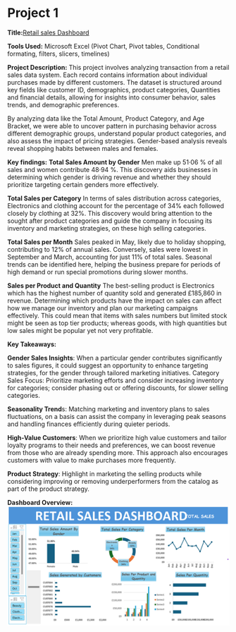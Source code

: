 # Project 1

 **Title:**[Retail sales Dashboard](https://github.com/myvic70/myvic70.github.io/blob/main/Retail%20Sales.xlsx)
 
 **Tools Used:** Microsoft Excel (Pivot Chart, Pivot tables, Conditional formating, filters, slicers, timelines)

**Project Description:**
This project involves analyzing transaction from a retail sales data system. Each record contains information about individual purchases made by different customers. The dataset is structured around key fields like customer ID, demographics, product categories, Quantities and financial details, allowing for insights into consumer behavior, sales trends, and demographic preferences.

By analyzing data like the Total Amount, Product Category, and Age Bracket, we were able to uncover pattern in purchasing behavior across different demographic groups, understand popular product categories, and also assess the impact of pricing strategies. Gender-based analysis reveals reveal shopping habits between males and females.

 **Key findings:**
**Total Sales Amount by Gender**
Men make up 51·06 % of all sales and women contribute 48·94 %. This discovery aids businesses in determining which gender is driving revenue and whether they should prioritize targeting certain genders more effectively. 

**Total Sales per Category**
In terms of sales distribution across categories, Electronics and clothing account for the percentage of 34% each followed closely by clothing at 32%.
This discovery would bring attention to the sought after product categories and guide the company in focusing its inventory and marketing strategies, on these high selling categories. 

**Total Sales per Month**
Sales peaked in May, likely due to holiday shopping, contributing to 12% of annual sales. Conversely, sales were lowest in September and March, accounting for just 11% of total sales.
Seasonal trends can be identified here, helping the business prepare for periods of high demand or run special promotions during slower months.

**Sales per Product and Quantity**
The best-selling product is Electronics which has the highest number of quantity sold and generated £185,860 in revenue. 
Determining which products have the impact on sales can affect how we manage our inventory and plan our marketing campaigns effectively. This could mean that items with sales numbers but limited stock might be seen as top tier products; whereas goods, with high quantities but low sales might be popular yet not very profitable. 

**Key Takeaways:**

**Gender Sales Insights**: When a particular gender contributes significantly to sales figures, it could suggest an opportunity to enhance targeting strategies, for the gender through tailored marketing initiatives. 
Category Sales Focus: Prioritize marketing efforts and consider increasing inventory for categories; consider phasing out or offering discounts, for slower selling categories.

**Seasonality Trend**s: Matching marketing and inventory plans to sales fluctuations, on a basis can assist the company in leveraging peak seasons and handling finances efficiently during quieter periods. 

**High-Value Customers**: When we prioritize high value customers and tailor loyalty programs to their needs and preferences, we can boost revenue from those who are already spending more. This approach also encourages customers with value to make purchases more frequently. 

**Product Strategy**: Highlight in marketing the selling products while considering improving or removing underperformers from the catalog as part of the product strategy. 

 
**Dashboard Overview:**
![Retail](Retail.png)
